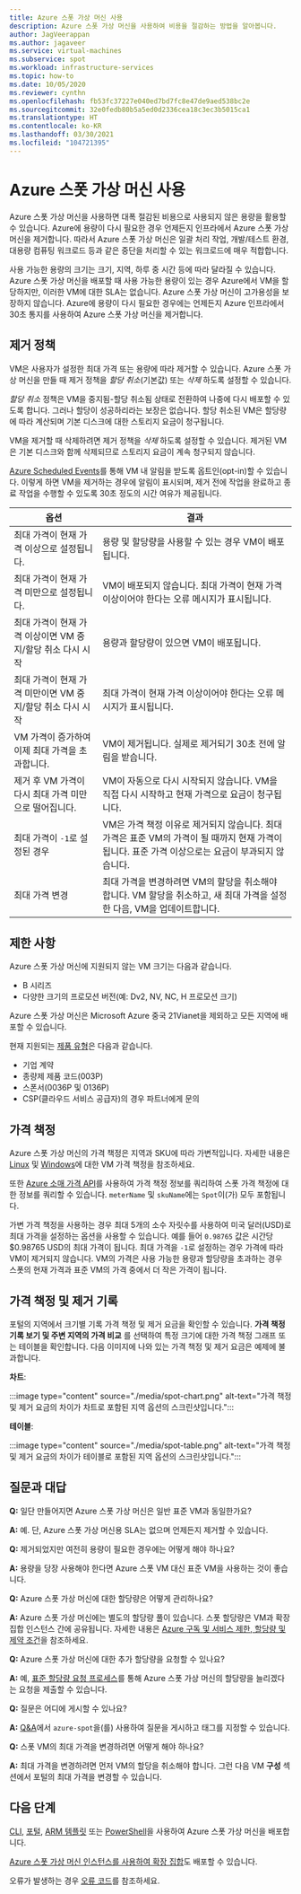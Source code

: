 ```yaml
---
title: Azure 스폿 가상 머신 사용
description: Azure 스폿 가상 머신을 사용하여 비용을 절감하는 방법을 알아봅니다.
author: JagVeerappan
ms.author: jagaveer
ms.service: virtual-machines
ms.subservice: spot
ms.workload: infrastructure-services
ms.topic: how-to
ms.date: 10/05/2020
ms.reviewer: cynthn
ms.openlocfilehash: fb53fc37227e040ed7bd7fc8e47de9aed538bc2e
ms.sourcegitcommit: 32e0fedb80b5a5ed0d2336cea18c3ec3b5015ca1
ms.translationtype: HT
ms.contentlocale: ko-KR
ms.lasthandoff: 03/30/2021
ms.locfileid: "104721395"
---
```

# <a name="use-azure-spot-virtual-machines"></a>Azure 스폿 가상 머신 사용 

Azure 스폿 가상 머신을 사용하면 대폭 절감된 비용으로 사용되지 않은 용량을 활용할 수 있습니다. Azure에 용량이 다시 필요한 경우 언제든지 인프라에서 Azure 스폿 가상 머신을 제거합니다. 따라서 Azure 스폿 가상 머신은 일괄 처리 작업, 개발/테스트 환경, 대용량 컴퓨팅 워크로드 등과 같은 중단을 처리할 수 있는 워크로드에 매우 적합합니다.

사용 가능한 용량의 크기는 크기, 지역, 하루 중 시간 등에 따라 달라질 수 있습니다. Azure 스폿 가상 머신을 배포할 때 사용 가능한 용량이 있는 경우 Azure에서 VM을 할당하지만, 이러한 VM에 대한 SLA는 없습니다. Azure 스폿 가상 머신이 고가용성을 보장하지 않습니다. Azure에 용량이 다시 필요한 경우에는 언제든지 Azure 인프라에서 30초 통지를 사용하여 Azure 스폿 가상 머신을 제거합니다. 


## <a name="eviction-policy"></a>제거 정책

VM은 사용자가 설정한 최대 가격 또는 용량에 따라 제거할 수 있습니다. Azure 스폿 가상 머신을 만들 때 제거 정책을 *할당 취소*(기본값) 또는 *삭제* 하도록 설정할 수 있습니다. 

*할당 취소* 정책은 VM을 중지됨-할당 취소됨 상태로 전환하여 나중에 다시 배포할 수 있도록 합니다. 그러나 할당이 성공하리라는 보장은 없습니다. 할당 취소된 VM은 할당량에 따라 계산되며 기본 디스크에 대한 스토리지 요금이 청구됩니다. 

VM을 제거할 때 삭제하려면 제거 정책을 *삭제* 하도록 설정할 수 있습니다. 제거된 VM은 기본 디스크와 함께 삭제되므로 스토리지 요금이 계속 청구되지 않습니다. 

[Azure Scheduled Events](./linux/scheduled-events.md)를 통해 VM 내 알림을 받도록 옵트인(opt-in)할 수 있습니다. 이렇게 하면 VM을 제거하는 경우에 알림이 표시되며, 제거 전에 작업을 완료하고 종료 작업을 수행할 수 있도록 30초 정도의 시간 여유가 제공됩니다. 


| 옵션 | 결과 |
|--------|---------|
| 최대 가격이 현재 가격 이상으로 설정됩니다. | 용량 및 할당량을 사용할 수 있는 경우 VM이 배포됩니다. |
| 최대 가격이 현재 가격 미만으로 설정됩니다. | VM이 배포되지 않습니다. 최대 가격이 현재 가격 이상이어야 한다는 오류 메시지가 표시됩니다. |
| 최대 가격이 현재 가격 이상이면 VM 중지/할당 취소 다시 시작 | 용량과 할당량이 있으면 VM이 배포됩니다. |
| 최대 가격이 현재 가격 미만이면 VM 중지/할당 취소 다시 시작 | 최대 가격이 현재 가격 이상이어야 한다는 오류 메시지가 표시됩니다. | 
| VM 가격이 증가하여 이제 최대 가격을 초과합니다. | VM이 제거됩니다. 실제로 제거되기 30초 전에 알림을 받습니다. | 
| 제거 후 VM 가격이 다시 최대 가격 미만으로 떨어집니다. | VM이 자동으로 다시 시작되지 않습니다. VM을 직접 다시 시작하고 현재 가격으로 요금이 청구됩니다. |
| 최대 가격이 `-1`로 설정된 경우 | VM은 가격 책정 이유로 제거되지 않습니다. 최대 가격은 표준 VM의 가격이 될 때까지 현재 가격이 됩니다. 표준 가격 이상으로는 요금이 부과되지 않습니다.| 
| 최대 가격 변경 | 최대 가격을 변경하려면 VM의 할당을 취소해야 합니다. VM 할당을 취소하고, 새 최대 가격을 설정한 다음, VM을 업데이트합니다. |


## <a name="limitations"></a>제한 사항

Azure 스폿 가상 머신에 지원되지 않는 VM 크기는 다음과 같습니다.
 - B 시리즈
 - 다양한 크기의 프로모션 버전(예: Dv2, NV, NC, H 프로모션 크기)

Azure 스폿 가상 머신은 Microsoft Azure 중국 21Vianet을 제외하고 모든 지역에 배포할 수 있습니다.

<a name="channel"></a>

현재 지원되는 [제품 유형](https://azure.microsoft.com/support/legal/offer-details/)은 다음과 같습니다.

-   기업 계약 
-   종량제 제품 코드(003P)
-   스폰서(0036P 및 0136P)
- CSP(클라우드 서비스 공급자)의 경우 파트너에게 문의


## <a name="pricing"></a>가격 책정

Azure 스폿 가상 머신의 가격 책정은 지역과 SKU에 따라 가변적입니다. 자세한 내용은 [Linux](https://azure.microsoft.com/pricing/details/virtual-machines/linux/) 및 [Windows](https://azure.microsoft.com/pricing/details/virtual-machines/windows/)에 대한 VM 가격 책정을 참조하세요. 

또한 [Azure 소매 가격 API](/rest/api/cost-management/retail-prices/azure-retail-prices)를 사용하여 가격 책정 정보를 쿼리하여 스폿 가격 책정에 대한 정보를 쿼리할 수 있습니다. `meterName` 및 `skuName`에는 `Spot`이(가) 모두 포함됩니다.

가변 가격 책정을 사용하는 경우 최대 5개의 소수 자릿수를 사용하여 미국 달러(USD)로 최대 가격을 설정하는 옵션을 사용할 수 있습니다. 예를 들어 `0.98765` 값은 시간당 $0.98765 USD의 최대 가격이 됩니다. 최대 가격을 `-1`로 설정하는 경우 가격에 따라 VM이 제거되지 않습니다. VM의 가격은 사용 가능한 용량과 할당량을 초과하는 경우 스폿의 현재 가격과 표준 VM의 가격 중에서 더 작은 가격이 됩니다.

## <a name="pricing-and-eviction-history"></a>가격 책정 및 제거 기록

포털의 지역에서 크기별 기록 가격 책정 및 제거 요금을 확인할 수 있습니다. **가격 책정 기록 보기 및 주변 지역의 가격 비교** 를 선택하여 특정 크기에 대한 가격 책정 그래프 또는 테이블을 확인합니다.  다음 이미지에 나와 있는 가격 책정 및 제거 요금은 예제에 불과합니다. 

**차트**:

:::image type="content" source="./media/spot-chart.png" alt-text="가격 책정 및 제거 요금의 차이가 차트로 포함된 지역 옵션의 스크린샷입니다.":::

**테이블**:

:::image type="content" source="./media/spot-table.png" alt-text="가격 책정 및 제거 요금의 차이가 테이블로 포함된 지역 옵션의 스크린샷입니다.":::



##  <a name="frequently-asked-questions"></a>질문과 대답

**Q:** 일단 만들어지면 Azure 스폿 가상 머신은 일반 표준 VM과 동일한가요?

**A:** 예. 단, Azure 스폿 가상 머신용 SLA는 없으며 언제든지 제거할 수 있습니다.


**Q:** 제거되었지만 여전히 용량이 필요한 경우에는 어떻게 해야 하나요?

**A:** 용량을 당장 사용해야 한다면 Azure 스폿 VM 대신 표준 VM을 사용하는 것이 좋습니다.


**Q:** Azure 스폿 가상 머신에 대한 할당량은 어떻게 관리하나요?

**A:** Azure 스폿 가상 머신에는 별도의 할당량 풀이 있습니다. 스폿 할당량은 VM과 확장 집합 인스턴스 간에 공유됩니다. 자세한 내용은 [Azure 구독 및 서비스 제한, 할당량 및 제약 조건](../azure-resource-manager/management/azure-subscription-service-limits.md)을 참조하세요.


**Q:** Azure 스폿 가상 머신에 대한 추가 할당량을 요청할 수 있나요?

**A:** 예, [표준 할당량 요청 프로세스](../azure-portal/supportability/per-vm-quota-requests.md)를 통해 Azure 스폿 가상 머신의 할당량을 늘리겠다는 요청을 제출할 수 있습니다.


**Q:** 질문은 어디에 게시할 수 있나요?

**A:** [Q&A](/answers/topics/azure-spot.html)에서 `azure-spot`을(를) 사용하여 질문을 게시하고 태그를 지정할 수 있습니다. 


**Q:** 스폿 VM의 최대 가격을 변경하려면 어떻게 해야 하나요?

**A:** 최대 가격을 변경하려면 먼저 VM의 할당을 취소해야 합니다. 그런 다음 VM **구성** 섹션에서 포털의 최대 가격을 변경할 수 있습니다. 

## <a name="next-steps"></a>다음 단계
[CLI](./linux/spot-cli.md), [포털](spot-portal.md), [ARM 템플릿](./linux/spot-template.md) 또는 [PowerShell](./windows/spot-powershell.md)을 사용하여 Azure 스폿 가상 머신을 배포합니다.

[Azure 스폿 가상 머신 인스턴스를 사용하여 확장 집합](../virtual-machine-scale-sets/use-spot.md)도 배포할 수 있습니다.

오류가 발생하는 경우 [오류 코드](./error-codes-spot.md)를 참조하세요.
